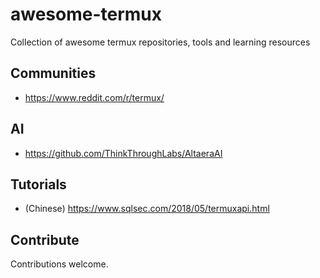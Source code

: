 # awesome-termux

Collection of awesome termux repositories, tools and learning resources

## Communities

- https://www.reddit.com/r/termux/

## AI

- https://github.com/ThinkThroughLabs/AltaeraAI

## Tutorials

- (Chinese) https://www.sqlsec.com/2018/05/termuxapi.html

## Contribute

Contributions welcome.
